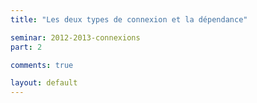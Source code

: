 ```yaml
---
title: "Les deux types de connexion et la dépendance"

seminar: 2012-2013-connexions
part: 2

comments: true

layout: default
---
```

